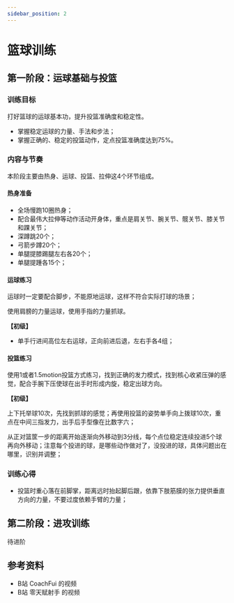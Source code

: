 ```yaml
---
sidebar_position: 2
---
```


# 篮球训练

## 第一阶段：运球基础与投篮

### 训练目标

打好篮球的运球基本功，提升投篮准确度和稳定性。

- 掌握稳定运球的力量、手法和步法；
- 掌握正确的、稳定的投篮动作，定点投篮准确度达到75%。

### 内容与节奏

本阶段主要由热身、运球、投篮、拉伸这4个环节组成。

#### 热身准备

- 全场慢跑10圈热身；
- 配合最伟大拉伸等动作活动开身体，重点是肩关节、腕关节、髋关节、膝关节和踝关节；
- 深蹲跳20个；
- 弓箭步蹲20个；
- 单腿提膝踢腿左右各20个；
- 单腿提踵各15个；

#### 运球练习

运球时一定要配合脚步，不能原地运球，这样不符合实际打球的场景；

使用肩膀的力量运球，使用手指的力量抓球。

**【初级】**

- 单手行进间高位左右运球，正向前进后退，左右手各4组；

#### 投篮练习

使用1或者1.5motion投篮方式练习，找到正确的发力模式，找到核心收紧压弹的感觉，配合手腕下压使球在出手时形成内旋，稳定出球方向。

**【初级】**

上下托举球10次，先找到抓球的感觉；再使用投篮的姿势单手向上拨球10次，重点在中间三指发力，出手后手型像在比数字六；

从正对篮筐一步的距离开始逐渐向外移动到3分线，每个点位稳定连续投进5个球再向外移动；注意每个投进的球，是哪些动作做对了，没投进的球，具体问题出在哪里，识别并调整；

### 训练心得

- 投篮时重心落在前脚掌，距离远时抬起脚后跟，依靠下肢筋膜的张力提供垂直方向的力量，不要过度依赖手臂的力量；

## 第二阶段：进攻训练

待进阶

## 参考资料

- B站 CoachFui 的视频
- B站 零天赋射手 的视频
